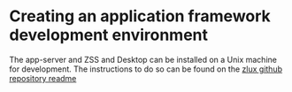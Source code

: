 # Creating an application framework development environment
The app-server and ZSS and Desktop can be installed on a Unix machine for development. The instructions to do so can be found on the [zlux github repository readme](https://github.com/zowe/zlux-app-server/)
